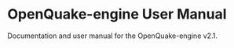 OpenQuake-engine User Manual
============================

Documentation and user manual for the OpenQuake-engine v2.1.
